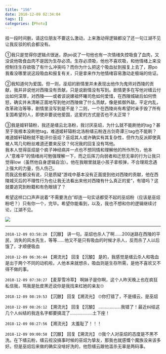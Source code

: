 ```yaml
---
title: "156"
date: 2018-12-09 02:34:04
tags: []
categories: [Photo]
---
```


<p dir="ltr"  >挂一段时间删，请这位朋友不要这么激动，上来激动得逻辑都没了还一句江湖不见让我反驳的机会都没有。</p> 
<p dir="ltr"  >①我只是觉得你逻辑点很迷，原po说了一句他也有一次情绪失控吸食了血肉，又没说他吸食血肉不是因为生存必须。生存必须吸，他也不喜欢吸，和他情绪上来没控制住生存欲吸了有什么冲突吗？而你为什么把这个吸血扯到报复上去了，原po我看没哪里说这段吸血和报复有关，只是拿来作为他情绪容易激动走极端的佐证。</p> 
<p dir="ltr"  >②我知道何为爱国。但一则，巫炤的剧情里并未表现出他作为鬼师对西陵的贡献，我并非说他对西陵没有贡献，只是说剧情没有写到。剧情更多在写他对缙云付出如何深厚，对西陵——或者该说嫘祖怀曦司危如何爱惜，在西陵城破后如何愤怒，确实并未清晰正面地写到他对西陵做了什么贡献，像是抵御外敌，平定内乱，改革政治等等，剧情里没写到是不是？二则，一个在西陵尚有希望时亲手毁了所有复国希望的人，即使非要说他爱国，这爱的方式是否也不太正常？</p> 
<p dir="ltr"  >③我是姬轩辕粉，我还是缙云北洛粉，我讨厌巫炤，为什么就不能刷他的tag？甚至于我根本没刷他tag，难道姬轩辕粉北洛粉缙云粉连古剑奇谭三tag也不能刷？难道姬轩辕粉就不能评价巫炤？巫炤其人或许确实有其复杂性，但作为反派即使真被人骂几句粉丝难道还要来反驳？何况我的回复没有骂他。<br />我本人觉得巫炤是个疯子神经病并一点也不想同情和理解他的所作所为，他本人“意难平”的情绪尚可勉强理解一下，而之后挥刀向弱者和迁怒无辜的行为让我只觉得low（虽然他自身逻辑自洽）。他在我眼里就是小孩子拿核弹，不合理观念遇上强大的力量，伤人伤己。<br />而我这些都没有说，只是质疑“游戏中基本没有正面提到他对西陵的贡献，他在西陵城灭后的不理性行为也让我无法看出来他对西陵有什么真正的爱”，有错吗？这就要追究到粉籍和有色眼镜了？</p> 
<p dir="ltr"  >希望这样口口声声说着“不需要洗白”却连一句实话都受不起的巫炤粉（应该是巫炤粉吧？）只有你一个，完毕。希望你能看到，以及，我也不想和你的逻辑继续讨论，江湖不见。</p>

![](https://imglf3.nosdn0.126.net/img/dHhjSGozcjA1MmtXMmlPSjVsdzh4NHZPWnJpL2R1T0JnajZmeFBqSmNBYU5FNlpOVmdoYkF3PT0.jpg)

<!-- more -->

---

`2018-12-09 03:58:20` 【沉酿】 讲一句。巫炤也杀人了啊……200迷路在西陵的平民，消失的风水先生，等等……他又不是只有吸血的时候才杀人，反而杀了人以后饿了，才顺便吸血

`2018-12-09 06:36:44` 【溯流光】 回复【沉酿】 是的，我感觉是缙云杀人和吸血是出于两个不同的动机啦，人他本来就想杀，吸血则是生存所需，是他不喜欢又不得不做的事。

`2018-12-09 07:38:27` 【麦芽雪冷萃】 啊妹子是你啊，这个人昨天晚上也在疯狂私信我，骂我是批皮黑还说你是我找来杠她的亲友🙄

`2018-12-09 08:19:53` 【沉酿】 回复【溯流光】 🙄你打错了，不是缙云，是巫炤

`2018-12-09 08:26:12` 【溯流光】 回复【沉酿】 ………………我错了！最近纠结这几个人纠结的我连名字都要搞混了………………土下座！

`2018-12-09 08:27:56` 【溯流光】 太羞耻了！！！

`2018-12-09 09:00:58` 【沉酿】 回复【溯流光】 🙄我个人对巫炤的态度是不黑不洗。在下缙云粉，缙云视没搞事时候的巫炤为挚友，那我也就感慨个魔族没来该多好。但是巫炤后来做的确实没啥好洗的，他怨缙云跟他滥杀无辜是两码事。
